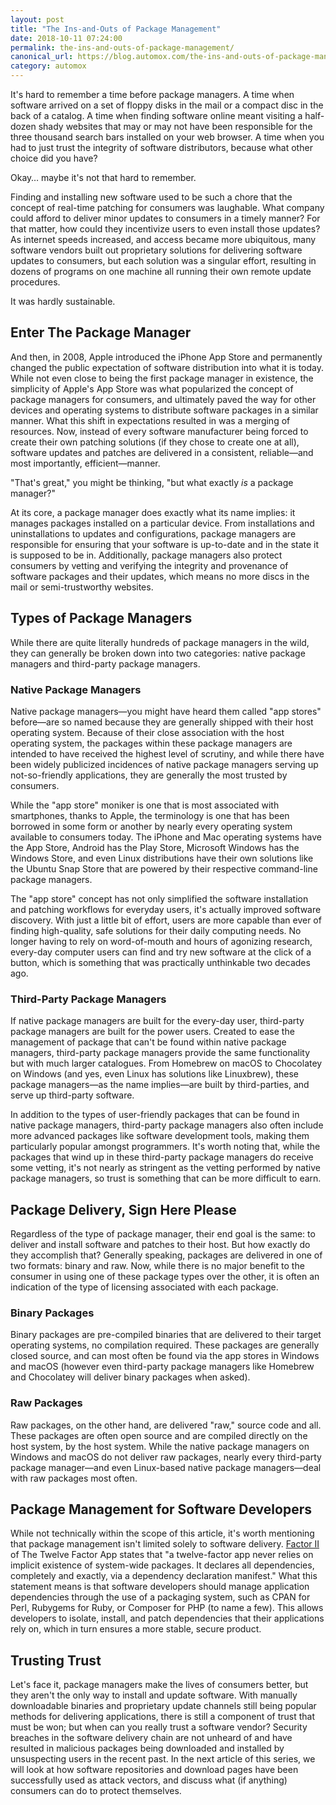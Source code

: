 ```yaml
---
layout: post
title: "The Ins-and-Outs of Package Management"
date: 2018-10-11 07:24:00
permalink: the-ins-and-outs-of-package-management/
canonical_url: https://blog.automox.com/the-ins-and-outs-of-package-management
category: automox
---
```


It's hard to remember a time before package managers. A time when software arrived on a set of floppy disks in the mail or a compact disc in the back of a catalog. A time when finding software online meant visiting a half-dozen shady websites that may or may not have been responsible for the three thousand search bars installed on your web browser. A time when you had to just trust the integrity of software distributors, because what other choice did you have?

Okay… maybe it's not that hard to remember.

Finding and installing new software used to be such a chore that the concept of real-time patching for consumers was laughable. What company could afford to deliver minor updates to consumers in a timely manner? For that matter, how could they incentivize users to even install those updates? As internet speeds increased, and access became more ubiquitous, many software vendors built out proprietary solutions for delivering software updates to consumers, but each solution was a singular effort, resulting in dozens of programs on one machine all running their own remote update procedures.

It was hardly sustainable.

## Enter The Package Manager

And then, in 2008, Apple introduced the iPhone App Store and permanently changed the public expectation of software distribution into what it is today. While not even close to being the first package manager in existence, the simplicity of Apple's App Store was what popularized the concept of package managers for consumers, and ultimately paved the way for other devices and operating systems to distribute software packages in a similar manner. What this shift in expectations resulted in was a merging of resources. Now, instead of every software manufacturer being forced to create their own patching solutions (if they chose to create one at all), software updates and patches are delivered in a consistent, reliable—and most importantly, efficient—manner.

"That's great," you might be thinking, "but what exactly *is* a package manager?"

At its core, a package manager does exactly what its name implies: it manages packages installed on a particular device. From installations and uninstallations to updates and configurations, package managers are responsible for ensuring that your software is up-to-date and in the state it is supposed to be in. Additionally, package managers also protect consumers by vetting and verifying the integrity and provenance of software packages and their updates, which means no more discs in the mail or semi-trustworthy websites.

## Types of Package Managers

While there are quite literally hundreds of package managers in the wild, they can generally be broken down into two categories: native package managers and third-party package managers.

### Native Package Managers

Native package managers—you might have heard them called "app stores" before—are so named because they are generally shipped with their host operating system. Because of their close association with the host operating system, the packages within these package managers are intended to have received the highest level of scrutiny, and while there have been widely publicized incidences of native package managers serving up not-so-friendly applications, they are generally the most trusted by consumers.

While the "app store" moniker is one that is most associated with smartphones, thanks to Apple, the terminology is one that has been borrowed in some form or another by nearly every operating system available to consumers today. The iPhone and Mac operating systems have the App Store, Android has the Play Store, Microsoft Windows has the Windows Store, and even Linux distributions have their own solutions like the Ubuntu Snap Store that are powered by their respective command-line package managers.

The "app store" concept has not only simplified the software installation and patching workflows for everyday users, it's actually improved software discovery. With just a little bit of effort, users are more capable than ever of finding high-quality, safe solutions for their daily computing needs. No longer having to rely on word-of-mouth and hours of agonizing research, every-day computer users can find and try new software at the click of a button, which is something that was practically unthinkable two decades ago.

### Third-Party Package Managers

If native package managers are built for the every-day user, third-party package managers are built for the power users. Created to ease the management of package that can't be found within native package managers, third-party package managers provide the same functionality but with much larger catalogues. From Homebrew on macOS to Chocolatey on Windows (and yes, even Linux has solutions like Linuxbrew), these package managers—as the name implies—are built by third-parties, and serve up third-party software.

In addition to the types of user-friendly packages that can be found in native package managers, third-party package managers also often include more advanced packages like software development tools, making them particularly popular amongst programmers. It's worth noting that, while the packages that wind up in these third-party package managers do receive some vetting, it's not nearly as stringent as the vetting performed by native package managers, so trust is something that can be more difficult to earn.

## Package Delivery, Sign Here Please

Regardless of the type of package manager, their end goal is the same: to deliver and install software and patches to their host. But how exactly do they accomplish that? Generally speaking, packages are delivered in one of two formats: binary and raw. Now, while there is no major benefit to the consumer in using one of these package types over the other, it is often an indication of the type of licensing associated with each package.

### Binary Packages

Binary packages are pre-compiled binaries that are delivered to their target operating systems, no compilation required. These packages are generally closed source, and can most often be found via the app stores in Windows and macOS (however even third-party package managers like Homebrew and Chocolatey will deliver binary packages when asked).

### Raw Packages

Raw packages, on the other hand, are delivered "raw," source code and all. These packages are often open source and are compiled directly on the host system, by the host system. While the native package managers on Windows and macOS do not deliver raw packages, nearly every third-party package manager—and even Linux-based native package managers—deal with raw packages most often.

## Package Management for Software Developers

While not technically within the scope of this article, it's worth mentioning that package management isn't limited solely to software delivery. [Factor II](https://12factor.net/dependencies) of The Twelve Factor App states that "a twelve-factor app never relies on implicit existence of system-wide packages. It declares all dependencies, completely and exactly, via a dependency declaration manifest." What this statement means is that software developers should manage application dependencies through the use of a packaging system, such as CPAN for Perl, Rubygems for Ruby, or Composer for PHP (to name a few). This allows developers to isolate, install, and patch dependencies that their applications rely on, which in turn ensures a more stable, secure product.

## Trusting Trust

Let's face it, package managers make the lives of consumers better, but they aren't the only way to install and update software. With manually downloadable binaries and proprietary update channels still being popular methods for delivering applications, there is still a component of trust that must be won; but when can you really trust a software vendor? Security breaches in the software delivery chain are not unheard of and have resulted in malicious packages being downloaded and installed by unsuspecting users in the recent past. In the next article of this series, we will look at how software repositories and download pages have been successfully used as attack vectors, and discuss what (if anything) consumers can do to protect themselves.